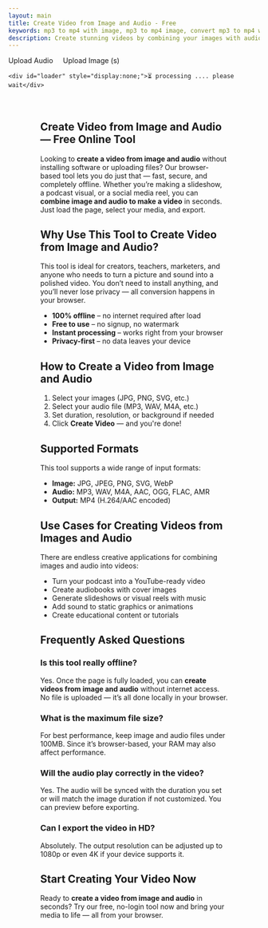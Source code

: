 ```yaml
---
layout: main
title: Create Video from Image and Audio - Free
keywords: mp3 to mp4 with image, mp3 to mp4 image, convert mp3 to mp4 with image, convert mp3 to mp4 with picture, mp3 and image to mp4, mp3 to video with image, audio and picture to video, image and audio to video, audio and image to video, mp3 and image to video, mp3 and picture to video, mp3 to mp4 converter with image, picture and audio to video, picture and mp3 to video, convert audio to video with picture, audio to image video, audio to video converter with image, audio to video with image, convert audio to video with image, convert image and audio to video, mp3 to mp4 with picture, image and mp3 to mp4, audio and photo to video, image and mp3 to video, image audio to video
description: Create stunning videos by combining your images with audio tracks. Free online tool to generate MP4 videos from photos and music in seconds.
---
```



<script src="/assets/js/ffmpeg.min.js"></script>
<script src="/sw.js"></script>
<section class="tool-section container">
    <div class="upload-section">
        <label for="audioUpload" class="upload-label">Upload Audio</label>
        <input type="file" id="audioUpload" accept="audio/*" style="display: none;"/>
        <label for="imageUpload" class="upload-label" style="margin-left: 1rem;">Upload Image (s)</label>
        <input type="file" id="imageUpload" accept="image/*" multiple  style="display: none;"/>
    </div>
</section>
<section class="tool-section container">
<div id="uploadedImages" class="uploadedImages" draggable="true"></div>
<audio id="audioPreview" controls style="display:none; min-width: 100%; margin: 2rem;">
    <source id="audioSource" />
    Your browser does not support the audio element.
</audio>
</section>
<section class="tool-section container">
    <div class="upload-section">
        <label id="generateVideo" class="upload-label" style="display: none;" onclick="generateVideo()">Generate Video</label>
    </div>

    <div id="loader" style="display:none;">⏳ processing .... please wait</div>
</section>

<script src="/assets/js/video.js"></script>

<section style="margin: 4rem;">
  <h1>Create Video from Image and Audio — Free Online Tool</h1>
  <p>
    Looking to <strong>create a video from image and audio</strong> without installing software or uploading files? Our browser-based tool lets you do just that — fast, secure, and completely offline. Whether you’re making a slideshow, a podcast visual, or a social media reel, you can <strong>combine image and audio to make a video</strong> in seconds. Just load the page, select your media, and export.
  </p>

  <h2>Why Use This Tool to Create Video from Image and Audio?</h2>
  <p>
    This tool is ideal for creators, teachers, marketers, and anyone who needs to turn a picture and sound into a polished video. You don’t need to install anything, and you’ll never lose privacy — all conversion happens in your browser.
  </p>

  <ul>
    <li><strong>100% offline</strong> – no internet required after load</li>
    <li><strong>Free to use</strong> – no signup, no watermark</li>
    <li><strong>Instant processing</strong> – works right from your browser</li>
    <li><strong>Privacy-first</strong> – no data leaves your device</li>
  </ul>

  <h2>How to Create a Video from Image and Audio</h2>
  <ol>
    <li>Select your images (JPG, PNG, SVG, etc.)</li>
    <li>Select your audio file (MP3, WAV, M4A, etc.)</li>
    <li>Set duration, resolution, or background if needed</li>
    <li>Click <strong>Create Video</strong> — and you're done!</li>
  </ol>

  <h2>Supported Formats</h2>
  <p>This tool supports a wide range of input formats:</p>
  <ul>
    <li><strong>Image:</strong> JPG, JPEG, PNG, SVG, WebP</li>
    <li><strong>Audio:</strong> MP3, WAV, M4A, AAC, OGG, FLAC, AMR</li>
    <li><strong>Output:</strong> MP4 (H.264/AAC encoded)</li>
  </ul>

  <h2>Use Cases for Creating Videos from Images and Audio</h2>
  <p>There are endless creative applications for combining images and audio into videos:</p>
  <ul>
    <li>Turn your podcast into a YouTube-ready video</li>
    <li>Create audiobooks with cover images</li>
    <li>Generate slideshows or visual reels with music</li>
    <li>Add sound to static graphics or animations</li>
    <li>Create educational content or tutorials</li>
  </ul>

  <h2>Frequently Asked Questions</h2>

  <h3>Is this tool really offline?</h3>
  <p>
    Yes. Once the page is fully loaded, you can <strong>create videos from image and audio</strong> without internet access. No file is uploaded — it’s all done locally in your browser.
  </p>

  <h3>What is the maximum file size?</h3>
  <p>
    For best performance, keep image and audio files under 100MB. Since it’s browser-based, your RAM may also affect performance.
  </p>

  <h3>Will the audio play correctly in the video?</h3>
  <p>
    Yes. The audio will be synced with the duration you set or will match the image duration if not customized. You can preview before exporting.
  </p>

  <h3>Can I export the video in HD?</h3>
  <p>
    Absolutely. The output resolution can be adjusted up to 1080p or even 4K if your device supports it.
  </p>

  <h2>Start Creating Your Video Now</h2>
  <p>
    Ready to <strong>create a video from image and audio</strong> in seconds? Try our free, no-login tool now and bring your media to life — all from your browser.
  </p>
</section>

<script type="application/ld+json">
{
  "@context": "https://schema.org",
  "@graph": [
    {
      "@type": "SoftwareApplication",
      "name": "Create Video from Image and Audio",
      "operatingSystem": "Any (Web-based)",
      "applicationCategory": "MultimediaApplication",
      "description": "Free online tool to create video from image and audio. Merge multiple images and music into MP4 directly in your browser without installation.",
      "url": "https://reptilebirds.com/create-video-from-image-and-audio",
      "image": "https://reptilebirds.com/assets/images/create-video.jpg",
      "softwareVersion": "1.0",
      "offers": {
        "@type": "Offer",
        "price": "0",
        "priceCurrency": "USD"
      },
      "publisher": {
        "@type": "Organization",
        "name": "ReptileBirds",
        "url": "https://reptilebirds.com",
        "logo": {
          "@type": "ImageObject",
          "url": "https://reptilebirds.com/assets/img/ReptileBirds.png"
        }
      }
    },
    {
      "@type": "FAQPage",
      "mainEntity": [
        {
          "@type": "Question",
          "name": "Can I make a video with just one picture and audio?",
          "acceptedAnswer": {
            "@type": "Answer",
            "text": "Yes, upload one image and one audio track, and the tool will create a video with that picture as the background."
          }
        },
        {
          "@type": "Question",
          "name": "Does the tool reduce quality?",
          "acceptedAnswer": {
            "@type": "Answer",
            "text": "No, the output video maintains the original audio quality and image resolution."
          }
        },
        {
          "@type": "Question",
          "name": "Which format will the final video be in?",
          "acceptedAnswer": {
            "@type": "Answer",
            "text": "By default, it generates MP4, which works on all devices."
          }
        },
        {
          "@type": "Question",
          "name": "Is it safe to use this video generator?",
          "acceptedAnswer": {
            "@type": "Answer",
            "text": "Yes, all processing happens locally in your browser. We never upload or store your files."
          }
        },
        {
          "@type": "Question",
          "name": "Can I use this tool for YouTube videos?",
          "acceptedAnswer": {
            "@type": "Answer",
            "text": "Absolutely! Many users create YouTube-ready videos by combining podcast audio with cover images."
          }
        }
      ]
    },
    {
      "@type": "BreadcrumbList",
      "itemListElement": [
        {
          "@type": "ListItem",
          "position": 1,
          "name": "Home",
          "item": "https://reptilebirds.com/"
        },
        {
          "@type": "ListItem",
          "position": 2,
          "name": "Audio Tools",
          "item": "https://reptilebirds.com/audio-tools"
        },
        {
          "@type": "ListItem",
          "position": 3,
          "name": "Create Video from Image and Audio",
          "item": "https://reptilebirds.com/create-video-from-image-and-audio"
        }
      ]
    }
  ]
}
</script>
